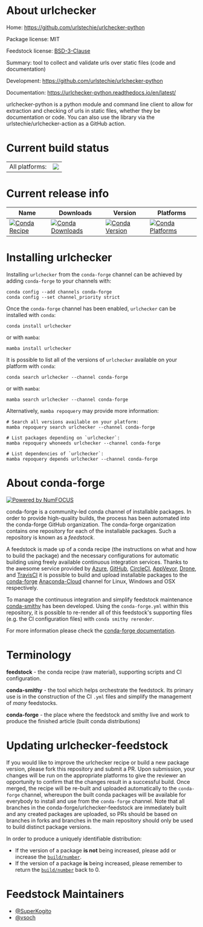 About urlchecker
================

Home: https://github.com/urlstechie/urlchecker-python

Package license: MIT

Feedstock license: [BSD-3-Clause](https://github.com/conda-forge/urlchecker-feedstock/blob/main/LICENSE.txt)

Summary: tool to collect and validate urls over static files (code and documentation)

Development: https://github.com/urlstechie/urlchecker-python

Documentation: https://urlchecker-python.readthedocs.io/en/latest/

urlchecker-python is a python module and command line client to allow for extraction
and checking of urls in static files, whether they be documentation or code. You can
also use the library via the urlstechie/urlchecker-action as a GitHub action.


Current build status
====================


<table><tr><td>All platforms:</td>
    <td>
      <a href="https://dev.azure.com/conda-forge/feedstock-builds/_build/latest?definitionId=9385&branchName=main">
        <img src="https://dev.azure.com/conda-forge/feedstock-builds/_apis/build/status/urlchecker-feedstock?branchName=main">
      </a>
    </td>
  </tr>
</table>

Current release info
====================

| Name | Downloads | Version | Platforms |
| --- | --- | --- | --- |
| [![Conda Recipe](https://img.shields.io/badge/recipe-urlchecker-green.svg)](https://anaconda.org/conda-forge/urlchecker) | [![Conda Downloads](https://img.shields.io/conda/dn/conda-forge/urlchecker.svg)](https://anaconda.org/conda-forge/urlchecker) | [![Conda Version](https://img.shields.io/conda/vn/conda-forge/urlchecker.svg)](https://anaconda.org/conda-forge/urlchecker) | [![Conda Platforms](https://img.shields.io/conda/pn/conda-forge/urlchecker.svg)](https://anaconda.org/conda-forge/urlchecker) |

Installing urlchecker
=====================

Installing `urlchecker` from the `conda-forge` channel can be achieved by adding `conda-forge` to your channels with:

```
conda config --add channels conda-forge
conda config --set channel_priority strict
```

Once the `conda-forge` channel has been enabled, `urlchecker` can be installed with `conda`:

```
conda install urlchecker
```

or with `mamba`:

```
mamba install urlchecker
```

It is possible to list all of the versions of `urlchecker` available on your platform with `conda`:

```
conda search urlchecker --channel conda-forge
```

or with `mamba`:

```
mamba search urlchecker --channel conda-forge
```

Alternatively, `mamba repoquery` may provide more information:

```
# Search all versions available on your platform:
mamba repoquery search urlchecker --channel conda-forge

# List packages depending on `urlchecker`:
mamba repoquery whoneeds urlchecker --channel conda-forge

# List dependencies of `urlchecker`:
mamba repoquery depends urlchecker --channel conda-forge
```


About conda-forge
=================

[![Powered by
NumFOCUS](https://img.shields.io/badge/powered%20by-NumFOCUS-orange.svg?style=flat&colorA=E1523D&colorB=007D8A)](https://numfocus.org)

conda-forge is a community-led conda channel of installable packages.
In order to provide high-quality builds, the process has been automated into the
conda-forge GitHub organization. The conda-forge organization contains one repository
for each of the installable packages. Such a repository is known as a *feedstock*.

A feedstock is made up of a conda recipe (the instructions on what and how to build
the package) and the necessary configurations for automatic building using freely
available continuous integration services. Thanks to the awesome service provided by
[Azure](https://azure.microsoft.com/en-us/services/devops/), [GitHub](https://github.com/),
[CircleCI](https://circleci.com/), [AppVeyor](https://www.appveyor.com/),
[Drone](https://cloud.drone.io/welcome), and [TravisCI](https://travis-ci.com/)
it is possible to build and upload installable packages to the
[conda-forge](https://anaconda.org/conda-forge) [Anaconda-Cloud](https://anaconda.org/)
channel for Linux, Windows and OSX respectively.

To manage the continuous integration and simplify feedstock maintenance
[conda-smithy](https://github.com/conda-forge/conda-smithy) has been developed.
Using the ``conda-forge.yml`` within this repository, it is possible to re-render all of
this feedstock's supporting files (e.g. the CI configuration files) with ``conda smithy rerender``.

For more information please check the [conda-forge documentation](https://conda-forge.org/docs/).

Terminology
===========

**feedstock** - the conda recipe (raw material), supporting scripts and CI configuration.

**conda-smithy** - the tool which helps orchestrate the feedstock.
                   Its primary use is in the construction of the CI ``.yml`` files
                   and simplify the management of *many* feedstocks.

**conda-forge** - the place where the feedstock and smithy live and work to
                  produce the finished article (built conda distributions)


Updating urlchecker-feedstock
=============================

If you would like to improve the urlchecker recipe or build a new
package version, please fork this repository and submit a PR. Upon submission,
your changes will be run on the appropriate platforms to give the reviewer an
opportunity to confirm that the changes result in a successful build. Once
merged, the recipe will be re-built and uploaded automatically to the
`conda-forge` channel, whereupon the built conda packages will be available for
everybody to install and use from the `conda-forge` channel.
Note that all branches in the conda-forge/urlchecker-feedstock are
immediately built and any created packages are uploaded, so PRs should be based
on branches in forks and branches in the main repository should only be used to
build distinct package versions.

In order to produce a uniquely identifiable distribution:
 * If the version of a package **is not** being increased, please add or increase
   the [``build/number``](https://docs.conda.io/projects/conda-build/en/latest/resources/define-metadata.html#build-number-and-string).
 * If the version of a package **is** being increased, please remember to return
   the [``build/number``](https://docs.conda.io/projects/conda-build/en/latest/resources/define-metadata.html#build-number-and-string)
   back to 0.

Feedstock Maintainers
=====================

* [@SuperKogito](https://github.com/SuperKogito/)
* [@vsoch](https://github.com/vsoch/)

